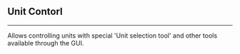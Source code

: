 ## Unit Contorl

--------------------------------------

Allows controlling units with special 'Unit selection tool' and other tools available through the GUI.